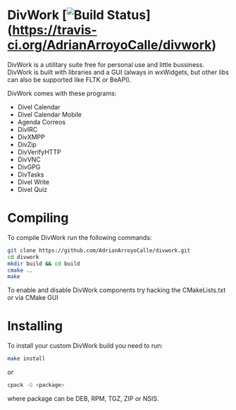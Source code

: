 DivWork [![Build Status](https://travis-ci.org/AdrianArroyoCalle/divwork.png)] (https://travis-ci.org/AdrianArroyoCalle/divwork)
=======

DivWork is a utilitary suite free for personal use and little bussiness. DivWork is built with libraries and a GUI (always in wxWidgets, but other libs can also be supported like FLTK or BeAPI).

DivWork comes with these programs:

* Divel Calendar
* Divel Calendar Mobile
* Agenda Correos
* DivIRC
* DivXMPP
* DivZip
* DivVerifyHTTP
* DivVNC
* DivGPG
* DivTasks
* Divel Write
* Divel Quiz

Compiling
=========

To compile DivWork run the following commands:

``` sh
git clone https://github.com/AdrianArroyoCalle/divwork.git
cd divwork
mkdir build && cd build
cmake ..
make
```

To enable and disable DivWork components try hacking the CMakeLists.txt or via CMake GUI

Installing
========

To install your custom DivWork build you need to run:

``` sh
make install
```

or 

``` sh
cpack -G <package>
```

where package can be DEB, RPM, TGZ, ZIP or NSIS.
